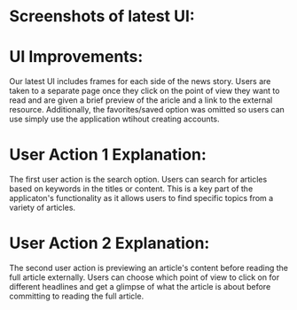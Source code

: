 # Screenshots of latest UI: 





# UI Improvements: 

Our latest UI includes frames for each side of the news story. Users are taken to a separate page once they click on the point of view they want to read and are given a brief preview of the aricle and a link to the external resource. Additionally, the favorites/saved option was omitted so users can use simply use the application wtihout creating accounts. 


# User Action 1 Explanation: 

The first user action is the search option. Users can search for articles based on keywords in the titles or content. This is a key part of the applicaton's functionality as it allows users to find specific topics from a variety of articles. 

# User Action 2 Explanation: 

The second user action is previewing an article's content before reading the full article externally. Users can choose which point of view to click on for different headlines and get a glimpse of what the article is about before committing to reading the full article. 
